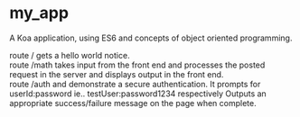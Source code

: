# my_app
A Koa application, using ES6 and concepts of object oriented programming.<br/>



route /     gets a hello world notice.<br/>
route /math takes input from the front end and processes the posted request in the server and displays output in the front                                                                      end.<br/>
route /auth and demonstrate a secure authentication. It prompts for userId:password ie.. testUser:password1234 respectively
            Outputs an appropriate success/failure message on the page when complete.<br/>
